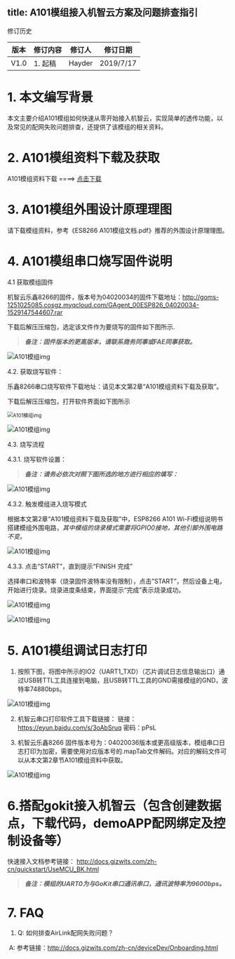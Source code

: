 title: A101模组接入机智云方案及问题排查指引
---
修订历史

| 版本 | 修订内容 | 修订人 | 修订日期  |
| ---- | -------- | ------ | --------- |
| V1.0 | 1. 起稿  | Hayder | 2019/7/17 |

# 1. 本文编写背景

本文主要介绍A101模组如何快速从零开始接入机智云，实现简单的透传功能，以及常见的配网失败问题排查，还提供了该模组的相关资料。

# 2. A101模组资料下载及获取

A101模组资料下载 ====> [点击下载](https://gizwits-doc-1251025085.cos.ap-guangzhou.myqcloud.com/ModuleData/WIFI-Module/G-A101/A101-ModuleData.zip)

# 3. A101模组外围设计原理理图

请下载模组资料，参考《ES8266 A101模组文档.pdf》推荐的外围设计原理理图。

# 4. A101模组串口烧写固件说明

4.1 获取模组固件

机智云乐鑫8266的固件，版本号为04020034的固件下载地址：http://goms-1251025085.cosgz.myqcloud.com/GAgent_00ESP826_04020034-1529147544607.rar

下载后解压压缩包，选定该文件作为要烧写的固件如下图所示.

>  ***备注：固件版本的更高版本，请联系商务同事或FAE同事获取。***

![A101模组img](/assets/zh-cn/deviceDev/WiFi_Module/ESP8266_A101/A101模组-0.png)

4.2. 获取烧写软件：

乐鑫8266串口烧写软件下载地址：请见本文第2章“A101模组资料下载及获取”。

下载后解压压缩包，打开软件界面如下图所示

<img src="/assets/zh-cn/deviceDev/WiFi_Module/ESP8266_A101/A101模组-1.png" alt="A101模组img" style="zoom:80%;" />

![A101模组img](/assets/zh-cn/deviceDev/WiFi_Module/ESP8266_A101/A101模组-2.png)

4.3. 烧写流程

4.3.1. 烧写软件设置：

> ***备注：请务必依次对照下图所选的地方进行相应的填写：***

![A101模组img](/assets/zh-cn/deviceDev/WiFi_Module/ESP8266_A101/A101模组-3.png)

4.3.2. 触发模组进入烧写模式

根据本文第2章“A101模组资料下载及获取”中，ESP8266 A101 Wi-Fi模组说明书搭建模组外围电路，*其中模组的烧录模式需要将GPIO0接地，其他引脚外围电路不变。*

![A101模组img](/assets/zh-cn/deviceDev/WiFi_Module/ESP8266_A101/A101模组-4.png)

4.3.3.  点击“START”，直到提示“FINISH 完成”

选择串口和波特率（烧录固件波特率没有限制），点击”START”，然后设备上电，开始进行烧录。烧录进度条结束，界面提示“完成”表示烧录成功。

![A101模组img](/assets/zh-cn/deviceDev/WiFi_Module/ESP8266_A101/A101模组-5.png)

![A101模组img](/assets/zh-cn/deviceDev/WiFi_Module/ESP8266_A101/A101模组-6.png)

# 5. A101模组调试日志打印

1.  按照下图，将图中所示的IO2（UART1_TXD）（芯片调试日志信息输出口）通过USB转TTL工具连接到电脑，且USB转TTL工具的GND需接模组的GND，波特率74880bps。

![A101模组img](/assets/zh-cn/deviceDev/WiFi_Module/ESP8266_A101/A101模组-7.png)

2. 机智云串口打印软件工具下载链接： 链接：https://eyun.baidu.com/s/3oAbSruq 密码：pPsL

3. 机智云乐鑫8266 固件版本号为：04020036版本或更高级版本，模组串口日志打印为加密，需要使用对应版本号的.mapTab文件解码。对应的解码文件可以从本文第2章节A101模组资料中获取。

![A101模组img](/assets/zh-cn/deviceDev/WiFi_Module/ESP8266_A101/A101模组-8.png)

# 6.搭配gokit接入机智云（包含创建数据点，下载代码，demoAPP配网绑定及控制设备等）

快速接入文档参考链接： http://docs.gizwits.com/zh-cn/quickstart/UseMCU_BK.html

> ***备注：模组的UART0为与GoKit串口通讯串口，通讯波特率为9600bps。***

# 7. FAQ

1. Q: 如何排查AirLink配网失败问题？

​    A: 参考链接：http://docs.gizwits.com/zh-cn/deviceDev/Onboarding.html
